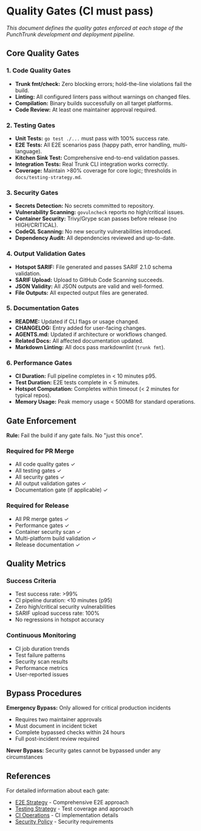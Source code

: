 # Quality Gates (CI must pass)

_This document defines the quality gates enforced at each stage of the PunchTrunk development and deployment pipeline._

## Core Quality Gates

### 1. Code Quality Gates
- **Trunk fmt/check:** Zero blocking errors; hold-the-line violations fail the build.
- **Linting:** All configured linters pass without warnings on changed files.
- **Compilation:** Binary builds successfully on all target platforms.
- **Code Review:** At least one maintainer approval required.

### 2. Testing Gates
- **Unit Tests:** `go test ./...` must pass with 100% success rate.
- **E2E Tests:** All E2E scenarios pass (happy path, error handling, multi-language).
- **Kitchen Sink Test:** Comprehensive end-to-end validation passes.
- **Integration Tests:** Real Trunk CLI integration works correctly.
- **Coverage:** Maintain >80% coverage for core logic; thresholds in `docs/testing-strategy.md`.

### 3. Security Gates
- **Secrets Detection:** No secrets committed to repository.
- **Vulnerability Scanning:** `govulncheck` reports no high/critical issues.
- **Container Security:** Trivy/Grype scan passes before release (no HIGH/CRITICAL).
- **CodeQL Scanning:** No new security vulnerabilities introduced.
- **Dependency Audit:** All dependencies reviewed and up-to-date.

### 4. Output Validation Gates
- **Hotspot SARIF:** File generated and passes SARIF 2.1.0 schema validation.
- **SARIF Upload:** Upload to GitHub Code Scanning succeeds.
- **JSON Validity:** All JSON outputs are valid and well-formed.
- **File Outputs:** All expected output files are generated.

### 5. Documentation Gates
- **README:** Updated if CLI flags or usage changed.
- **CHANGELOG:** Entry added for user-facing changes.
- **AGENTS.md:** Updated if architecture or workflows changed.
- **Related Docs:** All affected documentation updated.
- **Markdown Linting:** All docs pass markdownlint (`trunk fmt`).

### 6. Performance Gates
- **CI Duration:** Full pipeline completes in < 10 minutes p95.
- **Test Duration:** E2E tests complete in < 5 minutes.
- **Hotspot Computation:** Completes within timeout (< 2 minutes for typical repos).
- **Memory Usage:** Peak memory usage < 500MB for standard operations.

## Gate Enforcement

**Rule:** Fail the build if any gate fails. No "just this once".

### Required for PR Merge
- All code quality gates ✓
- All testing gates ✓
- All security gates ✓
- All output validation gates ✓
- Documentation gate (if applicable) ✓

### Required for Release
- All PR merge gates ✓
- Performance gates ✓
- Container security scan ✓
- Multi-platform build validation ✓
- Release documentation ✓

## Quality Metrics

### Success Criteria
- Test success rate: >99%
- CI pipeline duration: <10 minutes (p95)
- Zero high/critical security vulnerabilities
- SARIF upload success rate: 100%
- No regressions in hotspot accuracy

### Continuous Monitoring
- CI job duration trends
- Test failure patterns
- Security scan results
- Performance metrics
- User-reported issues

## Bypass Procedures

**Emergency Bypass:** Only allowed for critical production incidents
- Requires two maintainer approvals
- Must document in incident ticket
- Complete bypassed checks within 24 hours
- Full post-incident review required

**Never Bypass:** Security gates cannot be bypassed under any circumstances

## References

For detailed information about each gate:
- [E2E Strategy](../delivery/E2E_STRATEGY.md) - Comprehensive E2E approach
- [Testing Strategy](../testing-strategy.md) - Test coverage and approach
- [CI Operations](../operations/ci.md) - CI implementation details
- [Security Policy](../policies/SECURITY_POLICY.md) - Security requirements
